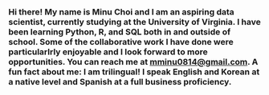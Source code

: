 ### Hi there! My name is Minu Choi and I am an aspiring data scientist, currently studying at the University of Virginia. I have been learning Python, R, and SQL both in and outside of school. Some of the collaborative work I have done were particularlrly enjoyable and I look forward to more opportunities. You can reach me at mminu0814@gmail.com. A fun fact about me: I am trilingual! I speak English and Korean at a native level and Spanish at a full business proficiency.
